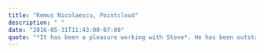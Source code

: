 ```yaml
---
title: "Remus Nicolaescu, Pointcloud"
description: " "
date: "2016-05-31T11:43:00-07:00"
quote: "*It has been a pleasure working with Steve*. He has been outstanding across the board: starting with the website design where he suggested a great framework matching our field and product, great execution, and even after the website was up and running, willingness to promptly help whenever we needed changes or maintenance."
---
```

